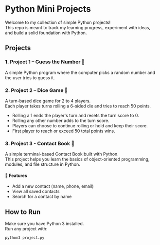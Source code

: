 # Python Mini Projects

Welcome to my collection of simple Python projects!  
This repo is meant to track my learning progress, experiment with ideas, and build a solid foundation with Python.

## Projects

### 1. Project 1 – Guess the Number 🎯
A simple Python program where the computer picks a random number and the user tries to guess it.

### 2. Project 2 – Dice Game 🎲
A turn-based dice game for 2 to 4 players.  
Each player takes turns rolling a 6-sided die and tries to reach 50 points.  
- Rolling a 1 ends the player's turn and resets the turn score to 0.  
- Rolling any other number adds to the turn score.  
- Players can choose to continue rolling or hold and keep their score.  
- First player to reach or exceed 50 total points wins.

### 3. Project 3 - Contact Book 📇

A simple terminal-based Contact Book built with Python.  
This project helps you learn the basics of object-oriented programming, modules, and file structure in Python.

#### 🚀 Features
- Add a new contact (name, phone, email)
- View all saved contacts
- Search for a contact by name


## How to Run

Make sure you have Python 3 installed.  
Run any project with:
```bash
python3 project.py
